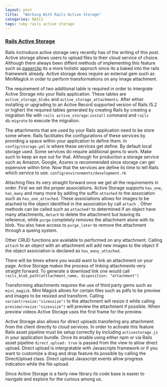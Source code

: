 ```yaml
---
layout: post
title:  "Working With Rails Active Storage"
categories: RAILS
tags: ruby rails active storage
---
```


### [Rails Active Storage](https://edgeguides.rubyonrails.org/active_storage_overview.html)
Rails inctroduce active storage very recently has of the writing of this post.
Active storage allows users to upload files to their cloud service of choice.
Although there always been diffent methods of implementing this feature such as [paperclip](https://github.com/thoughtbot/paperclip)
its a more holistic approch since its a baked into the rails framework already. Active storage does require an external gem  such as MiniMagick in order to perform transformations on any image attachment. 

The requirement of two additional table is required in order to intergrate Active Storage into your Rails applicaiton. These tables are `active_storage_blobs` and `active_storage_attachments`. After either installing or upgrading to an Active Record supported version of Rails (5.2 or higher) the required tables generated by creating Rails by creating a migration file with `rails active_storage:install` command and `rails db:migrate` to execute the migration.

The attachments that are used by your Rails application need to be store some where. Rails facilitates the configurations of these services by providing a space within your application to define them. In `config/storage.yml` is where these services get define. By default local storage used. Some services do require additional gems to work. Make such to keep an eye out for that. Although for production a storage service such as Amazon, Google, Azures is recommended since storage can get expensive within time.
Now that the services are define its time to tell Rails which service to use. `config/environments/development.rb`

Attaching files its very straight forward once we get all the requirements in order. First we set the proper associations.
Active Storage supports `has_one`, `has_many` and many more by adding the suffix `attached` to the association such as `has_one_attached`.
These associaitons allows for images to be atached to the object identified in the association by call `attach `. Other methods can be called such as `attached?` to determined if an object have many attachments, `detach` to delete the attachment but leaving its reference, while `purge` completely removes the attachment alone with its blob. You also have access to `purge_later` to remove the attachment through a queing system.

Other CRUD functions are available to performed on any attachment. Calling `attach` to an object with an attachment will add new images to the object if the object association is declared as `has_many_attached`.

There will be times where you would want to link an attachment on your page. Active Storage makes the process of linking attachments very straight forward. To generate a download link one would call `rails_blob_path(atttachment_name, disposition: "attachment")`

Transforming attachments requires the use of third party gems such as `mini_magick`. Mini Magick allows for certain files such as pdfs to be preview and images to be resized and transform.  Calling `variant(resize:"sizexsize")` to the attachment will resize it while calling `preview(resize:"sizexsize")` will preview the attachment if possible. When preview videos Active Storage uses the first frame for the preview.

Active Storage also allows for direct uploads transfering any attachment from the client directly to cloud services.
In order to activate this feature Rails asset pipeline must be setup correctly by including `activestorage.js` in your application bundle.
Once its enable using either npm or via Rails asset pipeline `direct_upload: true` is passed from the view to allow direct upload.
Direct upload is intergratable with Javascripts framework or if you want to customize a drag and drop feature its possible by calling the  DirectUpload class. Direct upload Javascript events allow progress indication while the file upload.

Since Active Storage is a fairly new library its code base is easier to navigate and explore for the curious among us. 



